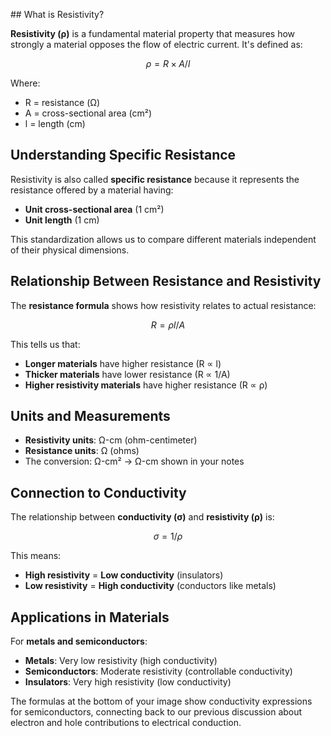 [](IMG_0912.png)[](IMG_0912.png)[](IMG_0912.png)[](IMG_0912.png)[](IMG_0912.png)[](IMG_0912.png)[](IMG_0912.png)[](IMG_0912.png)[](IMG_0912.png)[](IMG_0912.png)[](IMG_0912.png)## What is Resistivity?

**Resistivity (ρ)** is a fundamental material property that measures how strongly a material opposes the flow of electric current. It's defined as:

$$ρ = R × A/l$$

Where:

- R = resistance (Ω)
- A = cross-sectional area (cm²)
- l = length (cm)

## Understanding Specific Resistance

Resistivity is also called **specific resistance** because it represents the resistance offered by a material having:

- **Unit cross-sectional area** (1 cm²)
- **Unit length** (1 cm)

This standardization allows us to compare different materials independent of their physical dimensions.

## Relationship Between Resistance and Resistivity

The **resistance formula** shows how resistivity relates to actual resistance:

$$R = ρl/A$$

This tells us that:

- **Longer materials** have higher resistance (R ∝ l)
- **Thicker materials** have lower resistance (R ∝ 1/A)
- **Higher resistivity materials** have higher resistance (R ∝ ρ)

## Units and Measurements

- **Resistivity units**: Ω-cm (ohm-centimeter)
- **Resistance units**: Ω (ohms)
- The conversion: Ω-cm² → Ω-cm shown in your notes

## Connection to Conductivity

The relationship between **conductivity (σ)** and **resistivity (ρ)** is:

$$σ = 1/ρ$$

This means:

- **High resistivity** = **Low conductivity** (insulators)
- **Low resistivity** = **High conductivity** (conductors like metals)

## Applications in Materials

For **metals and semiconductors**:

- **Metals**: Very low resistivity (high conductivity)
- **Semiconductors**: Moderate resistivity (controllable conductivity)
- **Insulators**: Very high resistivity (low conductivity)

The formulas at the bottom of your image show conductivity expressions for semiconductors, connecting back to our previous discussion about electron and hole contributions to electrical conduction.

